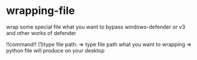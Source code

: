 # wrapping-file
wrap some special file what you want to bypass windows-defender or v3 and other works of defender

!!command!!
(1)type file path: => type file path what you want to wrapping => python file will produce on your desktop
